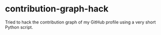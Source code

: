 # contribution-graph-hack
Tried to hack the contribution graph of my GitHub profile using a very short Python script.
